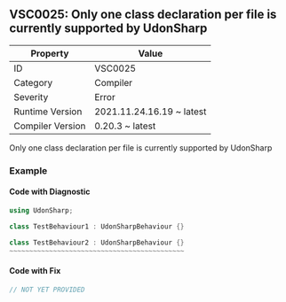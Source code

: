## VSC0025: Only one class declaration per file is currently supported by UdonSharp

| Property         | Value                     | 
| ---------------- | ------------------------- | 
| ID               | VSC0025                   | 
| Category         | Compiler                  | 
| Severity         | Error                     | 
| Runtime Version  | 2021.11.24.16.19 ~ latest | 
| Compiler Version | 0.20.3 ~ latest           | 

Only one class declaration per file is currently supported by UdonSharp  

### Example

#### Code with Diagnostic


```csharp
using UdonSharp;

class TestBehaviour1 : UdonSharpBehaviour {}

class TestBehaviour2 : UdonSharpBehaviour {}
~~~~~~~~~~~~~~~~~~~~~~~~~~~~~~~~~~~~~~~~~~~~
```

#### Code with Fix


```csharp
// NOT YET PROVIDED
```


